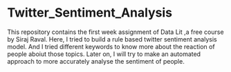 # Twitter_Sentiment_Analysis
This repository contains the first week assignment of Data Lit ,a free course by Siraj Raval. Here, I tried to build a rule based twitter sentiment analysis model. And I tried different keywords to know more about the reaction of people aboiut those topics.
Later on, I will try to make an automated approach to more accurately analyse the sentiment of people.
